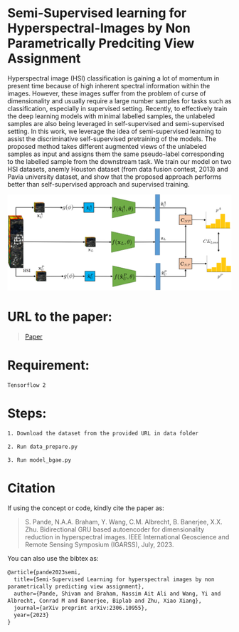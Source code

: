 # Semi-Supervised learning for Hyperspectral-Images by Non Parametrically Predciting View Assignment
Hyperspectral image (HSI) classification is gaining a lot of momentum in present time because of high inherent spectral information within the images. However, these images suffer from the problem of curse of dimensionality and usually require a large number samples for tasks such as classification, especially in supervised setting. Recently, to effectively train the deep learning models with minimal labelled samples, the unlabeled samples are also being leveraged in self-supervised and semi-supervised setting. In this work, we leverage the idea of semi-supervised learning to assist the discriminative self-supervised pretraining of the models. The proposed method takes different augmented views of the unlabeled samples as input and assigns them the same pseudo-label corresponding to the labelled sample from the downstream task. We train our model on two HSI datasets, anemly Houston dataset (from data fusion contest, 2013) and Pavia university dataset, and show that the proposed approach performs better than self-supervised approach and supervised training.

 ![PAWS model for HSI](Images/model.png)

# URL to the paper: 
>[Paper](https://arxiv.org/pdf/2306.10955)

# Requirement:

```
Tensorflow 2
```
# Steps:

```
1. Download the dataset from the provided URL in data folder
```
```
2. Run data_prepare.py
```
```
3. Run model_bgae.py
```
# Citation

If using the concept or code, kindly cite the paper as: 
>S. Pande, N.A.A. Braham, Y. Wang, C.M. Albrecht, B. Banerjee, X.X. Zhu. Bidirectional GRU based autoencoder for dimensionality reduction in hyperspectral images. IEEE International Geoscience and Remote Sensing Symposium (IGARSS), July, 2023.

You can also use the bibtex as:
```
@article{pande2023semi,
  title={Semi-Supervised Learning for hyperspectral images by non parametrically predicting view assignment},
  author={Pande, Shivam and Braham, Nassim Ait Ali and Wang, Yi and Albrecht, Conrad M and Banerjee, Biplab and Zhu, Xiao Xiang},
  journal={arXiv preprint arXiv:2306.10955},
  year={2023}
}

```
